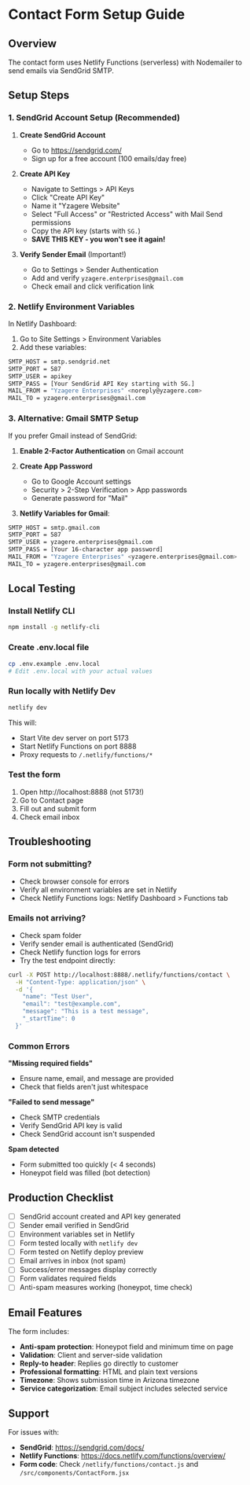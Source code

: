 # Contact Form Setup Guide

## Overview
The contact form uses Netlify Functions (serverless) with Nodemailer to send emails via SendGrid SMTP.

## Setup Steps

### 1. SendGrid Account Setup (Recommended)

1. **Create SendGrid Account**
   - Go to https://sendgrid.com/
   - Sign up for a free account (100 emails/day free)
   
2. **Create API Key**
   - Navigate to Settings > API Keys
   - Click "Create API Key"
   - Name it "Yzagere Website"
   - Select "Full Access" or "Restricted Access" with Mail Send permissions
   - Copy the API key (starts with `SG.`)
   - **SAVE THIS KEY - you won't see it again!**

3. **Verify Sender Email** (Important!)
   - Go to Settings > Sender Authentication
   - Add and verify `yzagere.enterprises@gmail.com`
   - Check email and click verification link

### 2. Netlify Environment Variables

In Netlify Dashboard:
1. Go to Site Settings > Environment Variables
2. Add these variables:

```bash
SMTP_HOST = smtp.sendgrid.net
SMTP_PORT = 587
SMTP_USER = apikey
SMTP_PASS = [Your SendGrid API Key starting with SG.]
MAIL_FROM = "Yzagere Enterprises" <noreply@yzagere.com>
MAIL_TO = yzagere.enterprises@gmail.com
```

### 3. Alternative: Gmail SMTP Setup

If you prefer Gmail instead of SendGrid:

1. **Enable 2-Factor Authentication** on Gmail account
2. **Create App Password**
   - Go to Google Account settings
   - Security > 2-Step Verification > App passwords
   - Generate password for "Mail"
   
3. **Netlify Variables for Gmail**:
```bash
SMTP_HOST = smtp.gmail.com
SMTP_PORT = 587
SMTP_USER = yzagere.enterprises@gmail.com
SMTP_PASS = [Your 16-character app password]
MAIL_FROM = "Yzagere Enterprises" <yzagere.enterprises@gmail.com>
MAIL_TO = yzagere.enterprises@gmail.com
```

## Local Testing

### Install Netlify CLI
```bash
npm install -g netlify-cli
```

### Create .env.local file
```bash
cp .env.example .env.local
# Edit .env.local with your actual values
```

### Run locally with Netlify Dev
```bash
netlify dev
```

This will:
- Start Vite dev server on port 5173
- Start Netlify Functions on port 8888
- Proxy requests to `/.netlify/functions/*`

### Test the form
1. Open http://localhost:8888 (not 5173!)
2. Go to Contact page
3. Fill out and submit form
4. Check email inbox

## Troubleshooting

### Form not submitting?
- Check browser console for errors
- Verify all environment variables are set in Netlify
- Check Netlify Functions logs: Netlify Dashboard > Functions tab

### Emails not arriving?
- Check spam folder
- Verify sender email is authenticated (SendGrid)
- Check Netlify function logs for errors
- Try the test endpoint directly:

```bash
curl -X POST http://localhost:8888/.netlify/functions/contact \
  -H "Content-Type: application/json" \
  -d '{
    "name": "Test User",
    "email": "test@example.com",
    "message": "This is a test message",
    "_startTime": 0
  }'
```

### Common Errors

**"Missing required fields"**
- Ensure name, email, and message are provided
- Check that fields aren't just whitespace

**"Failed to send message"**
- Check SMTP credentials
- Verify SendGrid API key is valid
- Check SendGrid account isn't suspended

**Spam detected**
- Form submitted too quickly (< 4 seconds)
- Honeypot field was filled (bot detection)

## Production Checklist

- [ ] SendGrid account created and API key generated
- [ ] Sender email verified in SendGrid
- [ ] Environment variables set in Netlify
- [ ] Form tested locally with `netlify dev`
- [ ] Form tested on Netlify deploy preview
- [ ] Email arrives in inbox (not spam)
- [ ] Success/error messages display correctly
- [ ] Form validates required fields
- [ ] Anti-spam measures working (honeypot, time check)

## Email Features

The form includes:
- **Anti-spam protection**: Honeypot field and minimum time on page
- **Validation**: Client and server-side validation
- **Reply-to header**: Replies go directly to customer
- **Professional formatting**: HTML and plain text versions
- **Timezone**: Shows submission time in Arizona timezone
- **Service categorization**: Email subject includes selected service

## Support

For issues with:
- **SendGrid**: https://sendgrid.com/docs/
- **Netlify Functions**: https://docs.netlify.com/functions/overview/
- **Form code**: Check `/netlify/functions/contact.js` and `/src/components/ContactForm.jsx`